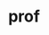 ---
category: 4-letters
denotation: null
name: prof
reference_link: https://www.etymonline.com/word/prof
root_language: null
root_name: null
title: prof
type: free
word_sums:
- respelling: prof
  sum: 'Prof + '
---